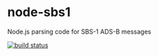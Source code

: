 node-sbs1
=========

Node.js parsing code for SBS-1 ADS-B messages

[![build status](https://secure.travis-ci.org/wiseman/node-sbs1.png)](http://travis-ci.org/wiseman/node-sbs1)
